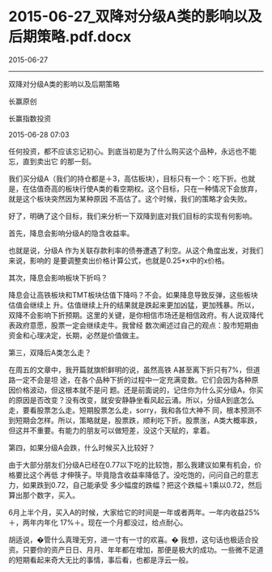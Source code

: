 # 2015-06-27_双降对分级A类的影响以及后期策略.pdf.docx

2015-06-27

----

双降对分级A类的影响以及后期策略

⻓赢原创

⻓赢指数投资

2015\-06\-28 07:03

任何投资，都不应该忘记初⼼。到底当初是为了什么购买这个品种，永远也不能忘，直到卖出它 的那⼀刻。

我们买分级A（我们的持仓都是＋3，⾼估板块），⽬标只有⼀个：吃下折。也就是，在估值奇⾼的板块⾏使A类的看空期权。这个⽬标，只在⼀种情况下会放弃，就是这个板块突然因为某种原因 不⾼估了。这个时候，我们的策略才会失败。

好了，明确了这个⽬标，我们来分析⼀下双降到底对我们⽬标的实现有何影响。

⾸先，降息会影响分级A的隐含收益率。

也就是说，分级A 作为关联存款利率的债券遭遇了利空。从这个⻆度出发，对我们来说，影响的 是要调整卖出价格计算公式，也就是0\.25\*x中的x价格。

其次，降息会影响板块下折吗？

降息会让⾼铁板块和TMT板块估值下降吗？不会。如果降息导致反弹，这些板块估值会继续上 升。估值继续上升的结果就是跌起来更加凶猛，更加残暴。所以，双降不会影响下折预期。这⾥的关键，是你相信市场还是相信政府。有⼈说双降代表政府意愿，股票⼀定会继续⾛⽜。我曾经 数次阐述过⾃⼰的观点：股市短期由资⾦和⼼理决定，⻓期，必然是价值做主。

第三，双降后A类怎么⾛？

在周五的⽂章中，我开篇就旗帜鲜明的说，虽然⾼铁 A甚⾄离下折只有7%，但道路⼀定不会是坦 途，在各个品种下折的过程中⼀定充满变数。它们会因为各种原因价格波动，但这根本就不是问 题。还是前⾯说的，记住你为什么买分级A，你买的原因是否改变？没有改变，就安安静静坐看⻛起云涌。所以，分级A到底怎么⾛，要看股票怎么⾛。短期股票怎么⾛，sorry，我和各位⼤神不 同，根本预测不到短期会怎样。所以，策略就是，股票跌，顺利吃下折。股票涨，A类⼤概率跌，但这并不重要。有能⼒的朋友可以做短差，没这个天赋的，拿着。

第四，如果分级A会跌，什么时候买⼊⽐较好？

由于⼤部分朋友们分级A已经在0\.77以下吃的⽐较饱，那么我建议如果有机会，价格要⽐这个再低 才伸筷⼦。毕竟隐含收益率降低了。没吃饱的，问问⾃⼰的意志⼒，如果跌到0\.72，⾃⼰能承受 多少幅度的跌幅？把这个跌幅＋1乘以0\.72，然后算出那个数字，买⼊。

6⽉上半个⽉，买⼊A的时候，⼤家给它的时间是⼀年或者两年。⼀年内收益25%＋，两年内年化 17%＋。现在⼀个⽉都没过，给点耐⼼。

胡适说，�管什么真理⽆穷，进⼀⼨有⼀⼨的欢喜。� 我想，这句话也极适合投资。只要你的资产⽇⽇、⽉⽉、年年都在增加，那便是极⼤的成功。⼀些微不⾜道的短期看起来奇⼤⽆⽐的事情，事后看，也都是浮云⼀般。

